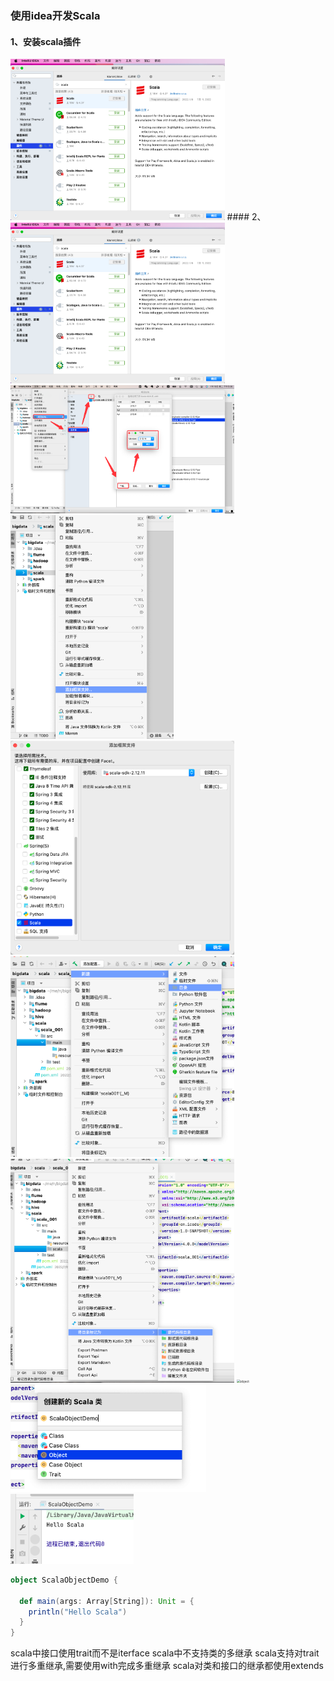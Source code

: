 ### 使用idea开发Scala
#### 1、安装scala插件
<img src="imgs/scala_idea.png" alt="idea" style="zoom:35%;" />
#### 2、




<img src="imgs/scala_idea.png" alt="idea" style="zoom:35%;" />
<img src="imgs/scala_idea2.png" alt="idea2" style="zoom:35%;" />
<img src="imgs/scala_idea3.png" alt="idea3" style="zoom:35%;" />
<img src="imgs/scala_idea4.png" alt="idea4" style="zoom:35%;" />
<img src="imgs/scala_idea5.png" alt="idea5" style="zoom:35%;" />
<img src="imgs/scala_idea6.png" alt="idea6" style="zoom:35%;" />

<img src="imgs/scala_object1.png" alt="object" style="zoom:35%;" />
<img src="imgs/scala_object2.png" alt="object2" style="zoom:35%;" />
<img src="imgs/scala_object3.png" alt="object3" style="zoom:35%;" />

```scala
object ScalaObjectDemo {

  def main(args: Array[String]): Unit = {
    println("Hello Scala")
  }
}

```
scala中接口使用trait而不是iterface
scala中不支持类的多继承
scala支持对trait进行多重继承,需要使用with完成多重继承
scala对类和接口的继承都使用extends